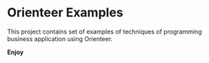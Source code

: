 # Orienteer Examples

This project contains set of examples of techniques of programming business application using Orienteer.

**Enjoy** 